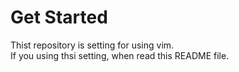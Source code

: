 # Get Started
Thist repository is setting for using vim.<br>
If you using thsi setting, when read this README file.
